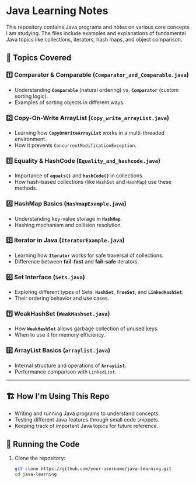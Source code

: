 # Java Learning Notes

This repository contains Java programs and notes on various core concepts I am studying. The files include examples and explanations of fundamental Java topics like collections, iterators, hash maps, and object comparison.

## 📂 Topics Covered

### 1️⃣ **Comparator & Comparable (`Comparator_and_Comparable.java`)**
- Understanding **`Comparable`** (natural ordering) vs. **`Comparator`** (custom sorting logic).
- Examples of sorting objects in different ways.

### 2️⃣ **Copy-On-Write ArrayList (`Copy_write_arrayList.java`)**
- Learning how **`CopyOnWriteArrayList`** works in a multi-threaded environment.
- How it prevents `ConcurrentModificationException`.

### 3️⃣ **Equality & HashCode (`Equality_and_hashcode.java`)**
- Importance of **`equals()`** and **`hashCode()`** in collections.
- How hash-based collections (like `HashSet` and `HashMap`) use these methods.

### 4️⃣ **HashMap Basics (`HashmapExample.java`)**
- Understanding key-value storage in **`HashMap`**.
- Hashing mechanism and collision resolution.

### 5️⃣ **Iterator in Java (`IteratorExample.java`)**
- Learning how **`Iterator`** works for safe traversal of collections.
- Difference between **fail-fast** and **fail-safe** iterators.

### 6️⃣ **Set Interface (`Sets.java`)**
- Exploring different types of Sets: **`HashSet`**, **`TreeSet`**, and **`LinkedHashSet`**.
- Their ordering behavior and use cases.

### 7️⃣ **WeakHashSet (`WeakHashset.java`)**
- How **`WeakHashSet`** allows garbage collection of unused keys.
- When to use it for memory efficiency.

### 8️⃣ **ArrayList Basics (`arraylist.java`)**
- Internal structure and operations of **`ArrayList`**.
- Performance comparison with `LinkedList`.

---

## 🏗 How I'm Using This Repo
- Writing and running Java programs to understand concepts.
- Testing different Java features through small code snippets.
- Keeping track of important Java topics for future reference.

## 🔧 Running the Code
1. Clone the repository:
   ```sh
   git clone https://github.com/your-username/java-learning.git
   cd java-learning
